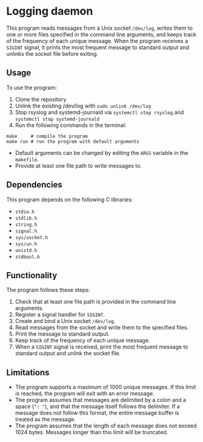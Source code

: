 # Logging daemon

This program reads messages from a Unix socket `/dev/log`, writes them to one or more files specified in the command line arguments, and keeps track of the frequency of each unique message. When the program receives a `SIGINT` signal, it prints the most frequent message to standard output and unlinks the socket file before exiting.

## Usage
To use the program: 
1. Clone the repository
2. Unlink the existing /dev/log with `sudo unlink /dev/log`
3. Stop rsyslog and systemd-journald via `systemctl stop rsyslog` and `systemctl stop systemd-journald`
4. Run the following commands in the terminal:

```
make     # compile the program
make run # run the program with default arguments
```

- Default arguments can be changed by editing the `ARGS` variable in the `makefile`.
- Provide at least one file path to write messages to. 

## Dependencies
This program depends on the following C libraries:
- `stdio.h`
- `stdlib.h`
- `string.h`
- `signal.h`
- `sys/socket.h`
- `sys/un.h`
- `unistd.h`
- `stdbool.h`

## Functionality
The program follows these steps:
1. Check that at least one file path is provided in the command line arguments.
2. Register a signal handler for `SIGINT`.
3. Create and bind a Unix socket `/dev/log`.
4. Read messages from the socket and write them to the specified files.
5. Print the message to standard output.
6. Keep track of the frequency of each unique message.
7. When a `SIGINT` signal is received, print the most frequent message to standard output and unlink the socket file.

## Limitations
- The program supports a maximum of 1000 unique messages. If this limit is reached, the program will exit with an error message.
- The program assumes that messages are delimited by a colon and a space (`": "`), and that the message itself follows the delimiter. If a message does not follow this format, the entire message buffer is treated as the message.
- The program assumes that the length of each message does not exceed 1024 bytes. Messages longer than this limit will be truncated.
